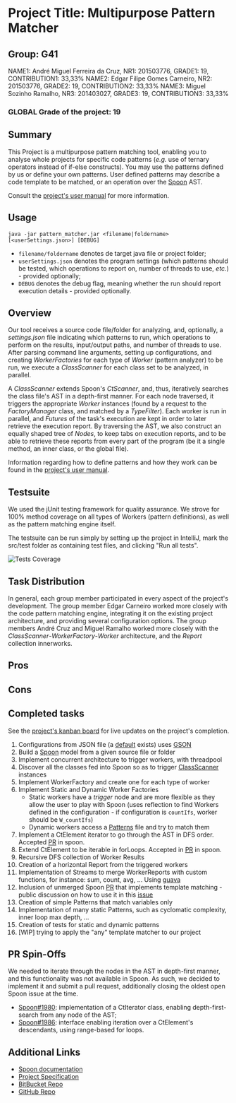 # Project Title: Multipurpose Pattern Matcher

## Group: G41

NAME1: André Miguel Ferreira da Cruz, NR1: 201503776, GRADE1: 19, CONTRIBUTION1: 33,33%
NAME2: Edgar Filipe Gomes Carneiro, NR2: 201503776, GRADE2: 19, CONTRIBUTION2: 33,33%
NAME3: Miguel Sozinho Ramalho, NR3: 201403027, GRADE3: 19, CONTRIBUTION3: 33,33%

### GLOBAL Grade of the project: 19

## Summary

This Project is a multipurpose pattern matching tool, enabling you to analyse whole projects for specific code patterns (_e.g._ use of ternary operators instead of if-else constructs). You may use the patterns defined by us or define your own patterns. User defined patterns may describe a code template to be matched, or an operation over the [Spoon](https://github.com/INRIA/spoon) AST.

Consult the [project's user manual](USAGE.md) for more information.

## Usage
```
java -jar pattern_matcher.jar <filename|foldername> [<userSettings.json>] [DEBUG]
```

* ```filename/foldername``` denotes de target java file or project folder;
* ```userSettings.json``` denotes the program settings (which patterns should be tested, which operations to report on, number of threads to use, _etc._) - provided optionally;
* ```DEBUG``` denotes the debug flag, meaning whether the run should report execution details - provided optionally.

## Overview
Our tool receives a source code file/folder for analyzing, and, optionally, a _settings.json_ file indicating which patterns to run, which operations to perform on the results, input/output paths, and number of threads to use. After parsing command line arguments, setting up configurations, and creating _WorkerFactories_ for each type of _Worker_ (pattern analyzer) to be run, we execute a _ClassScanner_ for each class set to be analyzed, in parallel.

A _ClassScanner_ extends Spoon's _CtScanner_, and, thus, iteratively searches the class file's AST in a depth-first manner. For each node traversed, it triggers the appropriate _Worker_ instances (found by a request to the _FactoryManager_ class, and matched by a _TypeFilter_). Each worker is run in parallel, and _Futures_ of the task's execution are kept in order to later retrieve the execution report. By traversing the AST, we also construct an equally shaped tree of _Nodes_, to keep tabs on execution reports, and to be able to retrieve these reports from every part of the program (be it a single method, an inner class, or the global file).

Information regarding how to define patterns and how they work can be found in the [project's user manual](USAGE.md).


## Testsuite
We used the jUnit testing framework for quality assurance. We strove for 100% method coverage on all types of Workers (pattern definitions), as well as the pattern matching engine itself.

The testsuite can be run simply by setting up the project in IntelliJ, mark the src/test folder as containing test files, and clicking "Run all tests".

![Tests Coverage](https://i.imgur.com/gpauNM1.png)


## Task Distribution
In general, each group member participated in every aspect of the project's development.
The group member Edgar Carneiro worked more closely with the code pattern matching engine, integrating it on the existing project architecture, and providing several configuration options.
The group members André Cruz and Miguel Ramalho worked more closely with the _ClassScanner_-_WorkerFactory_-_Worker_ architecture, and the _Report_ collection innerworks.

## Pros

## Cons


## Completed tasks
See the [project's kanban board](https://github.com/msramalho/feup-comp/projects/1) for live updates on the project's completion.

 1. Configurations from JSON file (a [default](project/src/UserSettings.json) exists) uses [GSON](https://github.com/google/gson)
 1. Build a [Spoon](https://github.com/INRIA/spoon) model from a given source file or folder
 1. Implement concurrent architecture to trigger workers, with threadpool
 1. Discover all the classes fed into Spoon so as to trigger [ClassScanner](project/src/main/ClassScanner.java) instances
 1. Implement WorkerFactory and create one for each type of worker
 1. Implement Static and Dynamic Worker Factories
     * Static workers have a _trigger_ node and are more flexible as they allow the user to play with Spoon (uses reflection to find Workers defined in the configuration - if configuration is `countIfs`, worker should be `W_countIfs`)
     * Dynamic workers access a [Patterns](project/patterns/Patterns.java) file and try to match them
 1. Implement a CtElement iterator to go through the AST in DFS order. Accepted [PR](https://github.com/INRIA/spoon/pull/1980) in spoon. 
 1. Extend CtElement to be iterable in forLoops. Accepted in [PR](https://github.com/INRIA/spoon/pull/1986) in spoon.
 1. Recursive DFS collection of Worker Results
 1. Creation of a horizontal Report from the triggered workers
 1. Implementation of Streams to merge WorkerReports with custom functions, for instance: sum, count, avg, ... Using [guava](https://github.com/google/guava)
 1. Inclusion of unmerged Spoon [PR](https://github.com/INRIA/spoon/pull/1686) that implements template matching - public discussion on how to use it in this [issue](https://github.com/INRIA/spoon/issues/1989)
 1. Creation of simple Patterns that match variables only
 1. Implementation of many static Patterns, such as cyclomatic complexity, inner loop max depth, ...
 1. Creation of tests for static and dynamic patterns
 1. [WIP] trying to apply the "any" template matcher to our project


## PR Spin-Offs
We needed to iterate through the nodes in the AST in depth-first manner, and this functionality was not available in Spoon.
As such, we decided to implement it and submit a pull request, additionally closing the oldest open Spoon issue at the time.
* [Spoon#1980](https://github.com/INRIA/spoon/pull/1980): implementation of a CtIterator class, enabling depth-first-search from any node of the AST;
* [Spoon#1986](https://github.com/INRIA/spoon/pull/1986): interface enabling iteration over a CtElement's descendants, using range-based for loops.

## Additional Links
* [Spoon documentation](http://spoon.gforge.inria.fr/mvnsites/spoon-core/apidocs/)
* [Project Specification](https://docs.google.com/document/d/1-DK3CyzAkquQKJf0ci8Heed-OskWz9QQfpMw78eJ6BI/edit?usp=sharing)
* [BitBucket Repo](https://bitbucket.org/FEUP_COMP1718/g41)
* [GitHub Repo](https://github.com/msramalho/feup-comp)
